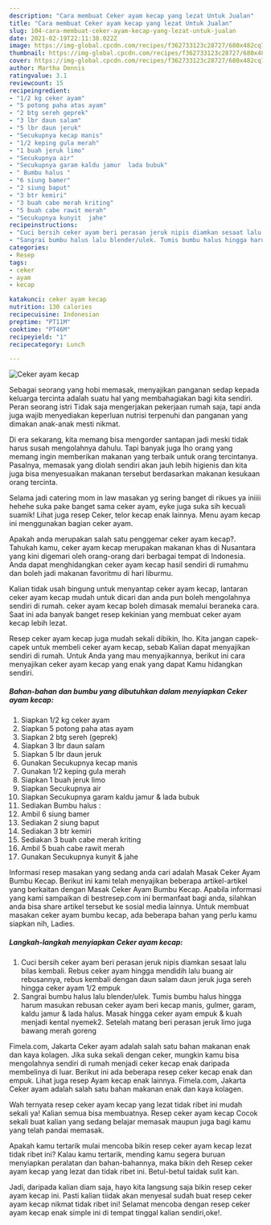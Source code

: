 ```yaml
---
description: "Cara membuat Ceker ayam kecap yang lezat Untuk Jualan"
title: "Cara membuat Ceker ayam kecap yang lezat Untuk Jualan"
slug: 104-cara-membuat-ceker-ayam-kecap-yang-lezat-untuk-jualan
date: 2021-02-19T22:11:38.022Z
image: https://img-global.cpcdn.com/recipes/f362733123c28727/680x482cq70/ceker-ayam-kecap-foto-resep-utama.jpg
thumbnail: https://img-global.cpcdn.com/recipes/f362733123c28727/680x482cq70/ceker-ayam-kecap-foto-resep-utama.jpg
cover: https://img-global.cpcdn.com/recipes/f362733123c28727/680x482cq70/ceker-ayam-kecap-foto-resep-utama.jpg
author: Martha Dennis
ratingvalue: 3.1
reviewcount: 15
recipeingredient:
- "1/2 kg ceker ayam"
- "5 potong paha atas ayam"
- "2 btg sereh geprek"
- "3 lbr daun salam"
- "5 lbr daun jeruk"
- "Secukupnya kecap manis"
- "1/2 keping gula merah"
- "1 buah jeruk limo"
- "Secukupnya air"
- "Secukupnya garam kaldu jamur  lada bubuk"
- " Bumbu halus "
- "6 siung bamer"
- "2 siung baput"
- "3 btr kemiri"
- "3 buah cabe merah kriting"
- "5 buah cabe rawit merah"
- "Secukupnya kunyit  jahe"
recipeinstructions:
- "Cuci bersih ceker ayam beri perasan jeruk nipis diamkan sesaat lalu bilas kembali. Rebus ceker ayam hingga mendidih lalu buang air rebusannya, rebus kembali dengan daun salam daun jeruk juga sereh hingga ceker ayam 1/2 empuk"
- "Sangrai bumbu halus lalu blender/ulek. Tumis bumbu halus hingga harum masukan rebusan ceker ayam beri kecap manis, gulmer, garam, kaldu jamur &amp; lada halus. Masak hingga ceker ayam empuk &amp; kuah menjadi kental nyemek2. Setelah matang beri perasan jeruk limo juga bawang merah goreng"
categories:
- Resep
tags:
- ceker
- ayam
- kecap

katakunci: ceker ayam kecap 
nutrition: 130 calories
recipecuisine: Indonesian
preptime: "PT11M"
cooktime: "PT46M"
recipeyield: "1"
recipecategory: Lunch

---
```



![Ceker ayam kecap](https://img-global.cpcdn.com/recipes/f362733123c28727/680x482cq70/ceker-ayam-kecap-foto-resep-utama.jpg)

Sebagai seorang yang hobi memasak, menyajikan panganan sedap kepada keluarga tercinta adalah suatu hal yang membahagiakan bagi kita sendiri. Peran seorang istri Tidak saja mengerjakan pekerjaan rumah saja, tapi anda juga wajib menyediakan keperluan nutrisi terpenuhi dan panganan yang dimakan anak-anak mesti nikmat.

Di era  sekarang, kita memang bisa mengorder santapan jadi meski tidak harus susah mengolahnya dahulu. Tapi banyak juga lho orang yang memang ingin memberikan makanan yang terbaik untuk orang tercintanya. Pasalnya, memasak yang diolah sendiri akan jauh lebih higienis dan kita juga bisa menyesuaikan makanan tersebut berdasarkan makanan kesukaan orang tercinta. 

Selama jadi catering mom in law masakan yg sering banget di rikues ya iniiii hehehe suka pake banget sama ceker ayam, eyke juga suka sih kecuali suamik! Lihat juga resep Ceker, telor kecap enak lainnya. Menu ayam kecap ini menggunakan bagian ceker ayam.

Apakah anda merupakan salah satu penggemar ceker ayam kecap?. Tahukah kamu, ceker ayam kecap merupakan makanan khas di Nusantara yang kini digemari oleh orang-orang dari berbagai tempat di Indonesia. Anda dapat menghidangkan ceker ayam kecap hasil sendiri di rumahmu dan boleh jadi makanan favoritmu di hari liburmu.

Kalian tidak usah bingung untuk menyantap ceker ayam kecap, lantaran ceker ayam kecap mudah untuk dicari dan anda pun boleh mengolahnya sendiri di rumah. ceker ayam kecap boleh dimasak memalui beraneka cara. Saat ini ada banyak banget resep kekinian yang membuat ceker ayam kecap lebih lezat.

Resep ceker ayam kecap juga mudah sekali dibikin, lho. Kita jangan capek-capek untuk membeli ceker ayam kecap, sebab Kalian dapat menyajikan sendiri di rumah. Untuk Anda yang mau menyajikannya, berikut ini cara menyajikan ceker ayam kecap yang enak yang dapat Kamu hidangkan sendiri.

<!--inarticleads1-->

##### Bahan-bahan dan bumbu yang dibutuhkan dalam menyiapkan Ceker ayam kecap:

1. Siapkan 1/2 kg ceker ayam
1. Siapkan 5 potong paha atas ayam
1. Siapkan 2 btg sereh (geprek)
1. Siapkan 3 lbr daun salam
1. Siapkan 5 lbr daun jeruk
1. Gunakan Secukupnya kecap manis
1. Gunakan 1/2 keping gula merah
1. Siapkan 1 buah jeruk limo
1. Siapkan Secukupnya air
1. Siapkan Secukupnya garam kaldu jamur &amp; lada bubuk
1. Sediakan  Bumbu halus :
1. Ambil 6 siung bamer
1. Sediakan 2 siung baput
1. Sediakan 3 btr kemiri
1. Sediakan 3 buah cabe merah kriting
1. Ambil 5 buah cabe rawit merah
1. Gunakan Secukupnya kunyit &amp; jahe


Informasi resep masakan yang sedang anda cari adalah Masak Ceker Ayam Bumbu Kecap. Berikut ini kami telah menyajikan beberapa artikel-artikel yang berkaitan dengan Masak Ceker Ayam Bumbu Kecap. Apabila informasi yang kami sampaikan di bestresep.com ini bermanfaat bagi anda, silahkan anda bisa share artikel tersebut ke sosial media lainnya. Untuk membuat masakan ceker ayam bumbu kecap, ada beberapa bahan yang perlu kamu siapkan nih, Ladies. 

<!--inarticleads2-->

##### Langkah-langkah menyiapkan Ceker ayam kecap:

1. Cuci bersih ceker ayam beri perasan jeruk nipis diamkan sesaat lalu bilas kembali. Rebus ceker ayam hingga mendidih lalu buang air rebusannya, rebus kembali dengan daun salam daun jeruk juga sereh hingga ceker ayam 1/2 empuk
1. Sangrai bumbu halus lalu blender/ulek. Tumis bumbu halus hingga harum masukan rebusan ceker ayam beri kecap manis, gulmer, garam, kaldu jamur &amp; lada halus. Masak hingga ceker ayam empuk &amp; kuah menjadi kental nyemek2. Setelah matang beri perasan jeruk limo juga bawang merah goreng


Fimela.com, Jakarta Ceker ayam adalah salah satu bahan makanan enak dan kaya kolagen. Jika suka sekali dengan ceker, mungkin kamu bisa mengolahnya sendiri di rumah menjadi ceker kecap enak daripada membelinya di luar. Berikut ini ada beberapa resep ceker kecap enak dan empuk. Lihat juga resep Ayam kecap enak lainnya. Fimela.com, Jakarta Ceker ayam adalah salah satu bahan makanan enak dan kaya kolagen. 

Wah ternyata resep ceker ayam kecap yang lezat tidak ribet ini mudah sekali ya! Kalian semua bisa membuatnya. Resep ceker ayam kecap Cocok sekali buat kalian yang sedang belajar memasak maupun juga bagi kamu yang telah pandai memasak.

Apakah kamu tertarik mulai mencoba bikin resep ceker ayam kecap lezat tidak ribet ini? Kalau kamu tertarik, mending kamu segera buruan menyiapkan peralatan dan bahan-bahannya, maka bikin deh Resep ceker ayam kecap yang lezat dan tidak ribet ini. Betul-betul taidak sulit kan. 

Jadi, daripada kalian diam saja, hayo kita langsung saja bikin resep ceker ayam kecap ini. Pasti kalian tiidak akan menyesal sudah buat resep ceker ayam kecap nikmat tidak ribet ini! Selamat mencoba dengan resep ceker ayam kecap enak simple ini di tempat tinggal kalian sendiri,oke!.

